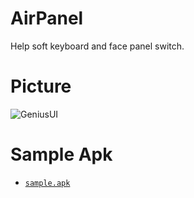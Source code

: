 # AirPanel
Help soft keyboard and face panel switch.


# Picture
![GeniusUI](https://raw.githubusercontent.com/qiujuer/AirPanel/master/art/art.gif)


# Sample Apk
*  [`sample.apk`](https://raw.githubusercontent.com/qiujuer/AirPanel/master/release/sample.apk)